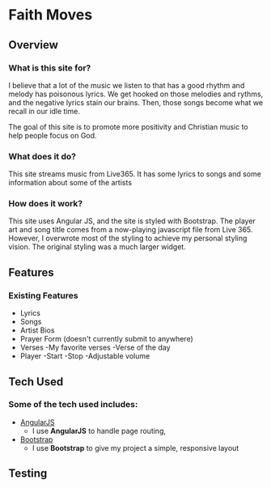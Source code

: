 # Faith Moves

## Overview

### What is this site for?

I believe that a lot of the music we listen to that has a good rhythm and melody has poisonous lyrics. We get hooked on those melodies and rythms, and the negative lyrics stain our brains. Then, those songs become what we recall in our idle time.

The goal of this site is to promote more positivity and Christian music to help people focus on God.

### What does it do?

This site streams music from Live365. It has some lyrics to songs and some information about some
of the artists

### How does it work?

This site uses Angular JS, and the site is styled with Bootstrap.
The player art and song title comes from a now-playing javascript file from Live 365.
However, I overwrote most of the styling to achieve my personal styling vision.
The original styling was a much larger widget.


## Features

### Existing Features
- Lyrics
- Songs
- Artist Bios
- Prayer Form (doesn't currently submit to anywhere)
- Verses
	-My favorite verses
	-Verse of the day
- Player
	-Start
	-Stop
	-Adjustable volume


## Tech Used

### Some of the tech used includes:
- [AngularJS](https://angularjs.org/)
    - I use **AngularJS** to handle page routing, 
- [Bootstrap](http://getbootstrap.com/)
    - I use **Bootstrap** to give my project a simple, responsive layout 

## Testing
